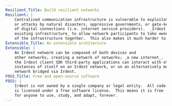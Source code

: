 ```yaml
---
Resilient_Title: Build resilient networks
Resilient: |
    Centralised communication infrastructure is vulnerable to exploitation
    or attacks by natural disasters, oppressive governments, or gate-keepers
    of digital connections (i.e. internet service providers).  _Irdest side-steps
    existing infrastructure_ to allow network participants to take ownership
    of the infrastructure together.  This also makes it much harder to censor or control.
Extensible_Title: An extensible architecture
Extensible: |
    An Irdest network can be composed of both devices and
    other networks, creating a network of networks; _a new internet_.  With
    the Irdest client SDK third-party applications can interact with other
    instances of itself on an Irdest network, or on an alternatively managed
    network bridged via Irdest.
FOSS_Title: Free and open-source software
FOSS: |
    Irdest is not owned by a single company or legal entity.  All code
    is licensed under a free software license.  This means it is free
    for anyone to use, study, and adapt, forever.
---
```


